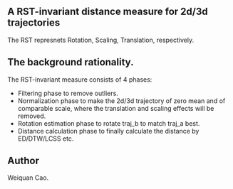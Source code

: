 ## A RST-invariant distance measure for 2d/3d trajectories

The RST represnets Rotation, Scaling, Translation, respectively.

## The background rationality.

The RST-invariant measure consists of 4 phases:

* Filtering phase to remove outliers.
* Normalization phase to make the 2d/3d trajectory of zero mean and of comparable scale, where the translation and scaling effects will be removed.
* Rotation estimation phase to rotate traj_b to match traj_a best.
* Distance calculation phase to finally calculate the distance by ED/DTW/LCSS etc.

## Author

Weiquan Cao.
